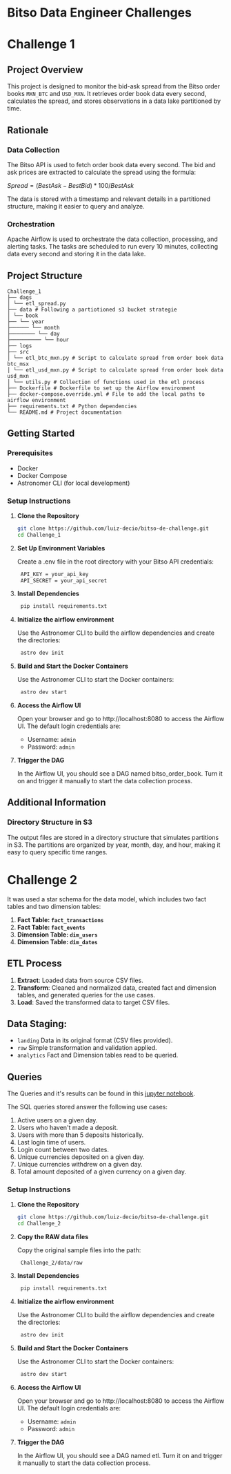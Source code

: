 # Bitso Data Engineer Challenges

# Challenge 1

## Project Overview

This project is designed to monitor the bid-ask spread from the Bitso order books `MXN_BTC` and `USD_MXN`. It retrieves order book data every second, calculates the spread, and stores observations in a data lake partitioned by time.

## Rationale

### Data Collection

The Bitso API is used to fetch order book data every second. The bid and ask prices are extracted to calculate the spread using the formula:

$`Spread = (BestAsk - BestBid) * 100 / BestAsk`$

The data is stored with a timestamp and relevant details in a partitioned structure, making it easier to query and analyze.

### Orchestration

Apache Airflow is used to orchestrate the data collection, processing, and alerting tasks. The tasks are scheduled to run every 10 minutes, collecting data every second and storing it in the data lake.

## Project Structure

```
Challenge_1
├── dags
│ └── etl_spread.py
├── data # Following a partiotioned s3 bucket strategie
│ └── book
├── └── year
├────── └── month
├──────── └── day
├────────── └── hour
├── logs
├── src
│ └── etl_btc_mxn.py # Script to calculate spread from order book data btc_msx
│ └── etl_usd_mxn.py # Script to calculate spread from order book data usd_mxn
│ └── utils.py # Collection of functions used in the etl process
├── Dockerfile # Dockerfile to set up the Airflow environment
├── docker-compose.override.yml # File to add the local paths to airflow environment
├── requirements.txt # Python dependencies
└── README.md # Project documentation
```

## Getting Started

### Prerequisites

- Docker
- Docker Compose
- Astronomer CLI (for local development)

### Setup Instructions

1. **Clone the Repository**

   ```bash
   git clone https://github.com/luiz-decio/bitso-de-challenge.git
   cd Challenge_1
   ```
2. **Set Up Environment Variables**
   
   Create a .env file in the root directory with your Bitso API credentials:
   ```bash
    API_KEY = your_api_key
    API_SECRET = your_api_secret
   ```
3. **Install Dependencies**    
   
   ```bash
    pip install requirements.txt
   ```
4. **Initialize the airflow environment**

   Use the Astronomer CLI to build the airflow dependencies and create the directories:
   ```bash
    astro dev init
   ```
5. **Build and Start the Docker Containers**

   Use the Astronomer CLI to start the Docker containers:
   ```bash
    astro dev start
   ```
6. **Access the Airflow UI**

   Open your browser and go to http://localhost:8080 to access the Airflow UI. The default login credentials are:
   - Username: `admin`
   - Password: `admin`
7. **Trigger the DAG**

   In the Airflow UI, you should see a DAG named bitso_order_book. Turn it on and trigger it manually to start the data collection process.

## Additional Information

### Directory Structure in S3

The output files are stored in a directory structure that simulates partitions in S3. The partitions are organized by year, month, day, and hour, making it easy to query specific time ranges.


# Challenge 2

It was used a star schema for the data model, which includes two fact tables and two dimension tables:

1. **Fact Table: `fact_transactions`**
2. **Fact Table: `fact_events`**
3. **Dimension Table: `dim_users`**
4. **Dimension Table: `dim_dates`**

## ETL Process

1. **Extract**: Loaded data from source CSV files.
2. **Transform**: Cleaned and normalized data, created fact and dimension tables, and generated queries for the use cases.
3. **Load**: Saved the transformed data to target CSV files.

## Data Staging:

- ```landing``` Data in its original format (CSV files provided).
- ```raw``` Simple transformation and validation applied.
- ```analytics``` Fact and Dimension tables read to be queried.

## Queries

The Queries and it's results can be found in this [jupyter notebook](/Challenge_2/notebooks/sql_queries.ipynb).

The SQL queries stored answer the following use cases:
1. Active users on a given day.
2. Users who haven't made a deposit.
3. Users with more than 5 deposits historically.
4. Last login time of users.
5. Login count between two dates.
6. Unique currencies deposited on a given day.
7. Unique currencies withdrew on a given day.
8. Total amount deposited of a given currency on a given day.

### Setup Instructions

1. **Clone the Repository**

   ```bash
   git clone https://github.com/luiz-decio/bitso-de-challenge.git
   cd Challenge_2
   ```
2. **Copy the RAW data files**
   
   Copy the original sample files into the path:
   ```
    Challenge_2/data/raw
   ```
3. **Install Dependencies**    
   
   ```bash
    pip install requirements.txt
   ```
4. **Initialize the airflow environment**

   Use the Astronomer CLI to build the airflow dependencies and create the directories:
   ```bash
    astro dev init
   ```
5. **Build and Start the Docker Containers**

   Use the Astronomer CLI to start the Docker containers:
   ```bash
    astro dev start
   ```
6. **Access the Airflow UI**

   Open your browser and go to http://localhost:8080 to access the Airflow UI. The default login credentials are:
   - Username: `admin`
   - Password: `admin`
7. **Trigger the DAG**

   In the Airflow UI, you should see a DAG named etl. Turn it on and trigger it manually to start the data collection process.




